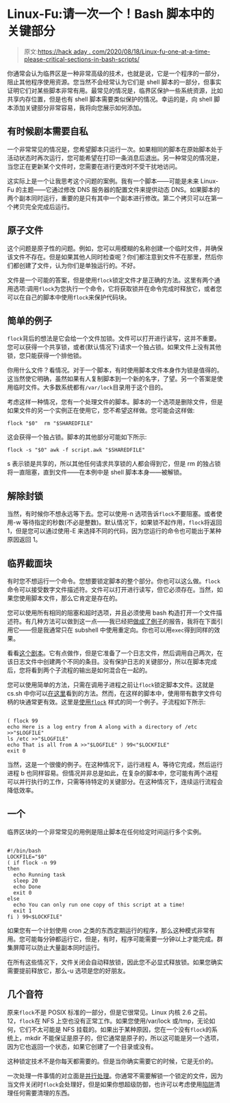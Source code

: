 # Linux-Fu:请一次一个！Bash 脚本中的关键部分

> 原文:[https://hack aday . com/2020/08/18/Linux-fu-one-at-a-time-please-critical-sections-in-bash-scripts/](https://hackaday.com/2020/08/18/linux-fu-one-at-a-time-please-critical-sections-in-bash-scripts/)

你通常会认为临界区是一种非常高级的技术，也就是说，它是一个程序的一部分，阻止其他程序使用资源。您当然不会经常认为它们是 shell 脚本的一部分，但事实证明它们对某些脚本非常有用。最常见的情况是，临界区保护一些系统资源，比如共享内存位置，但是也有 shell 脚本需要类似保护的情况。幸运的是，向 shell 脚本添加关键部分非常容易，我将向您展示如何添加。

## 有时候剧本需要自私

一个非常常见的情况是，您希望脚本只运行一次。如果相同的脚本在原始脚本处于活动状态时再次运行，您可能希望在打印一条消息后退出。另一种常见的情况是，当您正在更新某个文件时，您需要在进行更改时不受干扰地访问。

这实际上是一个让我思考这个问题的案例。我有一个脚本——可能是未来 Linux-Fu 的主题——它通过修改 DNS 服务器的配置文件来提供动态 DNS。如果脚本的两个副本同时运行，重要的是只有其中一个副本进行修改。第二个拷贝可以在第一个拷贝完全完成后运行。

## 原子文件

这个问题是原子性的问题。例如，您可以用模糊的名称创建一个临时文件，并确保该文件不存在。但是如果其他人同时检查呢？你们都注意到文件不在那里，然后你们都创建了文件，认为你们是单独运行的。不好。

文件是一个可能的答案，但是使用`flock`锁定文件才是正确的方法。这里有两个通用选项:调用`flock`为您执行一个命令，它将获取锁并在命令完成时释放它，或者您可以在自己的脚本中使用`flock`来保护代码块。

## 简单的例子

`flock`背后的想法是它会给一个文件加锁。文件可以打开进行读写，这并不重要。您可以获得一个共享锁，或者(默认情况下)请求一个独占锁。如果文件上没有其他锁，您只能获得一个排他锁。

你用什么文件？看情况。对于一个脚本，有时使用脚本文件本身作为锁是值得的。这当然使它明确，虽然如果有人复制脚本到一个新的名字，了望。另一个答案是使用临时文件。大多数系统都有`/var/lock`目录用于这个目的。

考虑这样一种情况，您有一个处理文件的脚本。脚本的一个选项是删除文件，但是如果文件的另一个实例正在使用它，您不希望这样做。您可能会这样做:

```
flock "$0"  rm "$SHAREDFILE"
```

这会获得一个独占锁。脚本的其他部分可能如下所示:

```
flock -s "$0" awk -f script.awk "$SHAREDFILE"
```

s 表示锁是共享的，所以其他任何请求共享锁的人都会得到它，但是 rm 的独占锁将一直阻塞，直到文件——在本例中是 shell 脚本本身——被解锁。

## 解除封锁

当然，有时候你不想永远等下去。您可以使用-n 选项告诉`flock`不要阻塞。或者使用-w 等待指定的秒数(不必是整数)。默认情况下，如果锁不起作用，`flock`将返回 1，但是您可以通过使用-E 来选择不同的代码，因为您运行的命令也可能出于某种原因返回 1。

## 临界截面块

有时您不想运行一个命令。您想要锁定脚本的整个部分。你也可以这么做。`flock`命令可以接受数字文件描述符。文件可以打开进行读写，但它必须存在。当然，如果您使用脚本文件，那么它肯定是存在的。

您可以使用所有相同的阻塞和超时选项，并且必须使用 bash 构造打开一个文件描述符。有几种方法可以做到这一点——我已经把[做成了例子](https://github.com/wd5gnr/shellcs)的报告，我将在下面引用它——但是我通常只在 subshell 中使用重定向。你也可以用`exec`得到同样的效果。

看看[这个剧本](https://github.com/wd5gnr/shellcs/blob/master/cs0.sh)。它有点做作，但是它准备了一个日志文件，然后调用自己两次，在该日志文件中创建两个不同的条目。没有保护日志的关键部分，所以在脚本完成后，您将看到两个子流程的输出是如何混合在一起的。

您可以使用简单的方法，只需在调用子进程之前让`flock`锁定脚本文件。这就是 cs.sh 中你可以[在这里](https://github.com/wd5gnr/shellcs/blob/master/cs.sh)看到的方法。然而，在这样的脚本中，使用带有数字文件句柄的块通常更有效。这里是[使用`flock`](https://github.com/wd5gnr/shellcs/blob/master/cs1.sh) 样式的同一个例子。子流程如下所示:

```

( flock 99 
echo Here is a log entry from A along with a directory of /etc >>"$LOGFILE"
ls /etc >>"$LOGFILE"
echo That is all from A >>"$LOGFILE" ) 99<"$LOCKFILE"
exit 0

```

当然，这是一个很傻的例子。在这种情况下，运行进程 A，等待它完成，然后运行进程 b 也同样容易。但情况并非总是如此，在复杂的脚本中，您可能有两个进程可以并行执行的工作，只需等待特定的关键部分。在这种情况下，连续运行流程会降低效率。

## 一个

临界区块的一个非常常见的用例是阻止脚本在任何给定时间运行多个实例。

```

#!/bin/bash
LOCKFILE="$0"
( if flock -n 99
then
  echo Running task
  sleep 20
  echo Done
  exit 0
else
  echo You can only run one copy of this script at a time!
  exit 1
fi ) 99<$LOCKFILE"

```

如果您有一个计划使用 cron 之类的东西定期运行的程序，那么这种模式非常有用。您可能每分钟都运行它，但是，有时，程序可能需要一分钟以上才能完成。群集屏障可以防止大量副本同时运行。

在所有这些情况下，文件关闭会自动释放锁，因此您不必显式释放锁。如果您确实需要提前释放它，那么-u 选项是您的好朋友。

## 几个音符

原来`flock`不是 POSIX 标准的一部分，但是它很常见。Linux 内核 2.6 之前。12，`flock`在 NFS 上空也没有正常工作。如果您使用/var/lock 或/tmp，无论如何，它们不太可能是 NFS 挂载的。如果出于某种原因，您在一个没有`flock`的系统上，mkdir 不能保证是原子的，但它通常是原子的，所以这可能是另一个选项，因为它也返回一个状态，如果它创建了一个目录或没有。

这种锁定技术不是你每天都需要的。但是当你确实需要它的时候，它是无价的。

一次处理一件事情的对立面是[并行处理](https://hackaday.com/2020/06/29/linux-fu-parallel-universe/)。你通常不需要解锁一个锁定的文件，因为当文件关闭时`flock`会处理好，但是如果你想超级防御，也许可以考虑使用[陷阱](https://hackaday.com/2019/08/26/linux-fu-its-a-trap/)清理任何需要清理的东西。